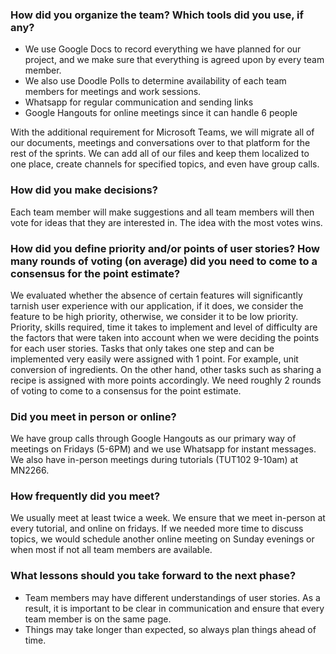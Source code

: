 ### How did you organize the team? Which tools did you use, if any?
- We use Google Docs to record everything we have planned for our project, and we make sure that everything is agreed upon by every team member.
- We also use Doodle Polls to determine availability of each team members for meetings and work sessions.
- Whatsapp for regular communication and sending links
- Google Hangouts for online meetings since it can handle 6 people

With the additional requirement for Microsoft Teams, we will migrate all of our documents, meetings and conversations over to that platform for the rest of the sprints. We can add all of our files and keep them localized to one place, create channels for specified topics, and even have group calls.

### How did you make decisions?
Each team member will make suggestions and all team members will then vote for ideas that they are interested in. The idea with the most votes wins.

### How did you define priority and/or points of user stories? How many rounds of voting (on average) did you need to come to a consensus for the point estimate?

We evaluated whether the absence of certain features will significantly tarnish user experience with our application, if it does, we consider the feature to be high priority, otherwise, we consider it to be low priority. 
Priority, skills required, time it takes to implement and level of difficulty are the factors that were taken into account when we were deciding the points for each user stories. Tasks that only takes one step and can be implemented very easily were assigned with 1 point. For example, unit conversion of ingredients. On the other hand, other tasks such as sharing a recipe is assigned with more points accordingly.
We need roughly 2 rounds of voting to come to a consensus for the point estimate.

### Did you meet in person or online? 
We have group calls through Google Hangouts as our primary way of meetings on Fridays (5-6PM) and we use Whatsapp for instant messages. We also have in-person meetings during tutorials (TUT102 9-10am) at MN2266.

### How frequently did you meet?
We usually meet at least twice a week. We ensure that we meet in-person at every tutorial, and online on fridays. If we needed more time to discuss topics, we would schedule another online meeting on Sunday evenings or when most if not all team members are available.

### What lessons should you take forward to the next phase?
- Team members may have different understandings of user stories. As a result, it is important to be clear in communication and ensure that every team member is on the same page.
- Things may take longer than expected, so always plan things ahead of time. 


